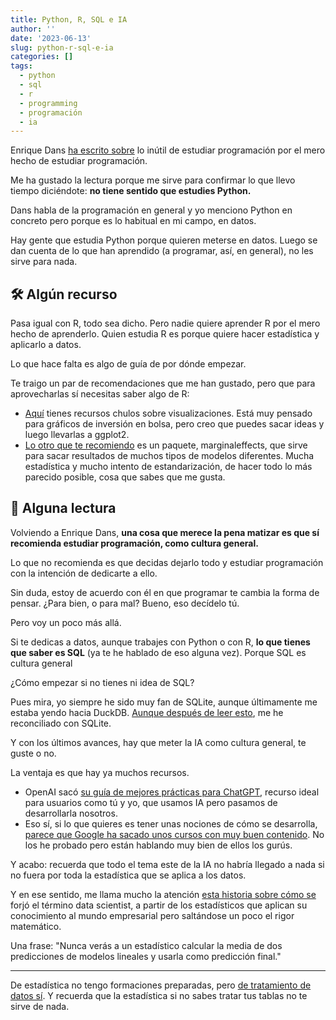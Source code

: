 ```yaml
---
title: Python, R, SQL e IA
author: ''
date: '2023-06-13'
slug: python-r-sql-e-ia
categories: []
tags:
  - python
  - sql
  - r
  - programming
  - programación
  - ia
---
```



Enrique Dans [ha escrito sobre](https://www.enriquedans.com/2023/06/aprender-a-programar-si-pero-no-esperes-dedicarte-al-desarrollo-de-software-por-ello.html) lo inútil de estudiar programación por el mero hecho de estudiar programación. 

Me ha gustado la lectura porque me sirve para confirmar lo que llevo tiempo diciéndote: **no tiene sentido que estudies Python.**

Dans habla de la programación en general y yo menciono Python en concreto pero porque es lo habitual en mi campo, en datos. 

Hay gente que estudia Python porque quieren meterse en datos. Luego se dan cuenta de lo que han aprendido (a programar, así, en general), no les sirve para nada.



## 🛠️ Algún recurso
Pasa igual con R, todo sea dicho. Pero nadie quiere aprender R por el mero hecho de aprenderlo. Quien estudia R es porque quiere hacer estadística y aplicarlo a datos. 

Lo que hace falta es algo de guía de por dónde empezar. 

Te traigo un par de recomendaciones que me han gustado, pero que para aprovecharlas sí necesitas saber algo de R: 

- [Aquí](https://ntguardian.wordpress.com/2017/03/27/introduction-stock-market-data-r-1/) tienes recursos chulos sobre visualizaciones. Está muy pensado para gráficos de inversión en bolsa, pero creo que puedes sacar ideas y luego llevarlas a ggplot2.
- [Lo otro que te recomiendo](https://vincentarelbundock.github.io/marginaleffects/) es un paquete, marginaleffects, que sirve para sacar resultados de muchos tipos de modelos diferentes. Mucha estadística y mucho intento de estandarización, de hacer todo lo más parecido posible, cosa que sabes que me gusta.


## 📖 Alguna lectura
Volviendo a Enrique Dans, **una cosa que merece la pena matizar es que sí recomienda estudiar programación, como cultura general.**

Lo que no recomienda es que decidas dejarlo todo y estudiar programación con la intención de dedicarte a ello. 

Sin duda, estoy de acuerdo con él en que programar te cambia la forma de pensar. ¿Para bien, o para mal? Bueno, eso decídelo tú. 

Pero voy un poco más allá. 

Si te dedicas a datos, aunque trabajes con Python o con R, **lo que tienes que saber es SQL** (ya te he hablado de eso alguna vez). Porque SQL es cultura general

¿Cómo empezar si no tienes ni idea de SQL?

Pues mira, yo siempre he sido muy fan de SQLite, aunque últimamente me estaba yendo hacia DuckDB. [Aunque después de leer esto](https://blog.turso.tech/why-sqlite-is-so-great-for-the-edge-ee00a3a9a55f), me he reconciliado con SQLite.

Y con los últimos avances, hay que meter la IA como cultura general, te guste o no. 

La ventaja es que hay ya muchos recursos. 

- OpenAI sacó [su guía de mejores prácticas para ChatGPT](https://platform.openai.com/docs/guides/gpt-best-practices), recurso ideal para usuarios como tú y yo, que usamos IA pero pasamos de desarrollarla nosotros. 
- Eso sí, si lo que quieres es tener unas nociones de cómo se desarrolla, [parece que Google ha sacado unos cursos con muy buen contenido](https://www.cloudskillsboost.google/paths/118). No los he probado pero están hablando muy bien de ellos los gurús.

Y acabo: recuerda que todo el tema este de la IA no habría llegado a nada si no fuera por toda la estadística que se aplica a los datos. 

Y en ese sentido, me llama mucho la atención [esta historia sobre cómo se](https://www.machinelearningplus.com/general/the-story-of-how-data-scientists-came-into-existence/) forjó el término data scientist, a partir de los estadísticos que aplican su conocimiento al mundo empresarial pero saltándose un poco el rigor matemático.

Una frase: "Nunca verás a un estadístico calcular la media de dos predicciones de modelos lineales y usarla como predicción final."

***

De estadística no tengo formaciones preparadas, pero [de tratamiento de datos sí](https://leonardohansa.com/de-excel-a-r/). Y recuerda que la estadística si no sabes tratar tus tablas no te sirve de nada.

